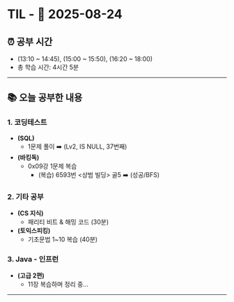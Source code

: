 # TIL - 📅 2025-08-24

## ⏰ 공부 시간
- (13:10 ~ 14:45), (15:00 ~ 15:50), (16:20 ~ 18:00)
- 총 학습 시간: 4시간 5분

---

## 📚 오늘 공부한 내용
### 1. 코딩테스트
- **(SQL)**
  - 1문제 풀이 ➡️ (Lv2, IS NULL, 37번째)
- **(바킹독)**
  - 0x09강 1문제 복습
    - (복습) 6593번 <상범 빌딩> 골5 ➡️ (성공/BFS)

### 2. 기타 공부
- **(CS 지식)**
  - 패리티 비트 & 해밍 코드 (30분)
- **(토익스피킹)**
  - 기초문법 1~10 복습 (40분)

### 3. Java - 인프런
- **(고급 2편)**
  - 11장 복습하며 정리 중...

---
